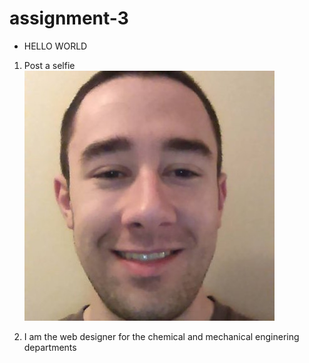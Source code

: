 # assignment-3

* HELLO WORLD


1. Post a selfie
![alt text][selfie]

[selfie]: mammarelli-pic.jpg

2. I am the web designer for the chemical and mechanical enginering departments
